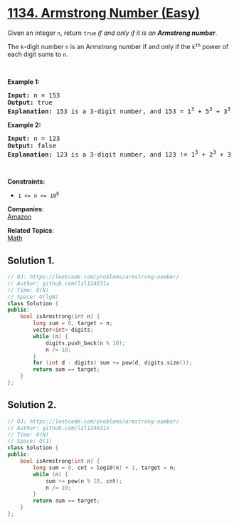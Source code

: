 # [1134. Armstrong Number (Easy)](https://leetcode.com/problems/armstrong-number/)

<p>Given an integer <code>n</code>, return <code>true</code> <em>if and only if it is an <strong>Armstrong number</strong></em>.</p>

<p>The <code>k</code>-digit number <code>n</code> is an Armstrong number if and only if the <code>k<sup>th</sup></code> power of each digit sums to <code>n</code>.</p>

<p>&nbsp;</p>
<p><strong>Example 1:</strong></p>

<pre><strong>Input:</strong> n = 153
<strong>Output:</strong> true
<strong>Explanation:</strong> 153 is a 3-digit number, and 153 = 1<sup>3</sup> + 5<sup>3</sup> + 3<sup>3</sup>.
</pre>

<p><strong>Example 2:</strong></p>

<pre><strong>Input:</strong> n = 123
<strong>Output:</strong> false
<strong>Explanation:</strong> 123 is a 3-digit number, and 123 != 1<sup>3</sup> + 2<sup>3</sup> + 3<sup>3</sup> = 36.
</pre>

<p>&nbsp;</p>
<p><strong>Constraints:</strong></p>

<ul>
	<li><code>1 &lt;= n &lt;= 10<sup>8</sup></code></li>
</ul>


**Companies**:  
[Amazon](https://leetcode.com/company/amazon)

**Related Topics**:  
[Math](https://leetcode.com/tag/math/)

## Solution 1.

```cpp
// OJ: https://leetcode.com/problems/armstrong-number/
// Author: github.com/lzl124631x
// Time: O(N)
// Space: O(lgN)
class Solution {
public:
    bool isArmstrong(int n) {
        long sum = 0, target = n;
        vector<int> digits;
        while (n) {
            digits.push_back(n % 10);
            n /= 10;
        }
        for (int d : digits) sum += pow(d, digits.size());
        return sum == target;
    }
};
```

## Solution 2.

```cpp
// OJ: https://leetcode.com/problems/armstrong-number/
// Author: github.com/lzl124631x
// Time: O(N)
// Space: O(1)
class Solution {
public:
    bool isArmstrong(int n) {
        long sum = 0, cnt = log10(n) + 1, target = n;
        while (n) {
            sum += pow(n % 10, cnt);
            n /= 10;
        }
        return sum == target;
    }
};
```